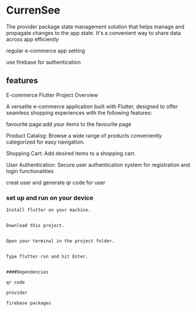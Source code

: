 # CurrenSee
The provider package state management solution that helps manage and propagate changes to the app state. It's a convenient way to share data across app efficiently


regular e-commerce app setting


use firebase for authentication


## features
E-commerce Flutter Project Overview


A versatile e-commerce application built with Flutter, designed to offer seamless shopping experiences with the following features:


favourite page:add your items to the favourite page


Product Catalog: Browse a wide range of products conveniently categorized for easy navigation.


Shopping Cart: Add desired items to a shopping cart.


User Authentication: Secure user authentication system for registration and login functionalities


creat user and generate qr code for user


### set up and run on your device

    Install flutter on your machine.

    
    Download this project.

    
    Open your terminal in the project folder.

    
    Type flutter run and hit Enter.


    ####Dependencies

    qr code
    
    provider

    firebase packages
    
